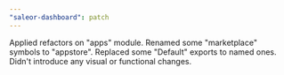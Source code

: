 ```yaml
---
"saleor-dashboard": patch
---
```


Applied refactors on "apps" module. Renamed some "marketplace" symbols to "appstore". Replaced some "Default" exports to named ones. Didn't introduce any visual or functional changes.
